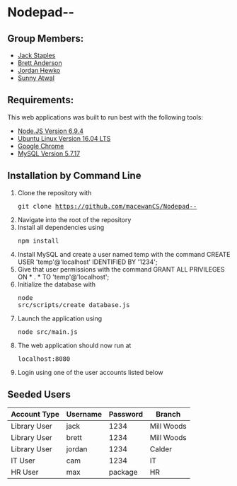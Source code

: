 # Nodepad--

## Group Members:
* [Jack Staples](https://github.com/JackStaples)
* [Brett Anderson](https://github.com/Brett-A-T-Anderson)
* [Jordan Hewko](https://github.com/jordanhewko)
* [Sunny Atwal](https://github.com/atwalg2)

## Requirements:
This web applications was built to run best with the following tools:
* [Node.JS Version 6.9.4](https://nodejs.org/download/release/v6.9.4/)
* [Ubuntu Linux Version 16.04 LTS](http://releases.ubuntu.com/16.04/)
* [Google Chrome](https://www.google.com/chrome/)
* [MySQL Version 5.7.17](https://www.mysql.com/)
## Installation by Command Line
1. Clone the repository with <pre>git clone https://github.com/macewanCS/Nodepad--</pre>
2. Navigate into the root of the repository
3. Install all dependencies using <pre>npm install</pre>
4. Install MySQL and create a user named temp with the command CREATE USER 'temp'@'localhost' IDENTIFIED BY '1234';
5. Give that user permissions with the command GRANT ALL PRIVILEGES ON * . * TO 'temp'@'localhost';
5. Initialize the database with <pre>node src/scripts/create_database.js</pre>
6. Launch the application using <pre>node src/main.js</pre>
7. The web application should now run at <pre>localhost:8080</pre>
8. Login using one of the user accounts listed below

## Seeded Users
| Account Type  |  Username | Password  | Branch  |
|---|---|---|---|
| Library User  | jack  | 1234  | Mill Woods  |
| Library User  | brett  | 1234  | Mill Woods  |
| Library User  | jordan  | 1234  | Calder  |
| IT User  | cam  | 1234  | IT  |
| HR User  | max  | package  | HR  |
